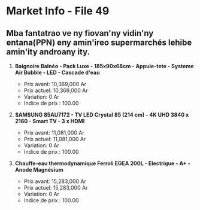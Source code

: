 # Market Info - File 49

## Mba fantatrao ve ny fiovan'ny vidin'ny entana(PPN) eny amin'ireo supermarchés lehibe amin'ity androany ity.

1. **Baignoire Balnéo - Pack Luxe - 185x90x68cm - Appuie-tete - Systeme Air Bubble - LED - Cascade d'eau**
   - Prix avant: 10,369,000 Ar
   - Prix actuel: 10,369,000 Ar
   - Variation: 0 Ar
   - Indice de prix : 100.00

2. **SAMSUNG 85AU7172 - TV LED Crystal 85 (214 cm) - 4K UHD 3840 x 2160 - Smart TV - 3 x HDMI**
   - Prix avant: 11,081,000 Ar
   - Prix actuel: 11,081,000 Ar
   - Variation: 0 Ar
   - Indice de prix : 100.00

3. **Chauffe-eau thermodynamique Ferroli EGEA 200L - Electrique - A+ - Anode Magnésium**
   - Prix avant: 15,283,000 Ar
   - Prix actuel: 15,283,000 Ar
   - Variation: 0 Ar
   - Indice de prix : 100.00

